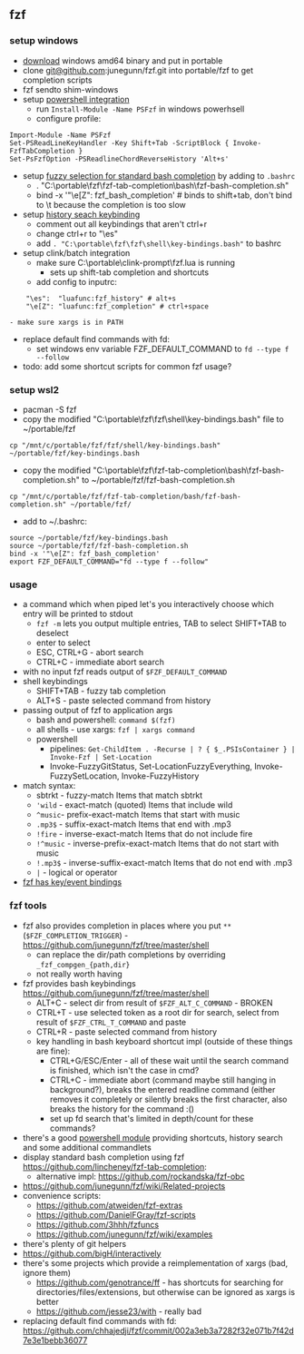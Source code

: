 ## fzf

### setup windows

- [download](https://github.com/junegunn/fzf/releases) windows amd64 binary and put in portable
- clone git@github.com:junegunn/fzf.git into portable/fzf to get completion scripts
- fzf sendto shim-windows
- setup [powershell integration](https://github.com/kelleyma49/PSFzf)
    - run ` Install-Module -Name PSFzf ` in windows powerhsell
    - configure profile: 
```
Import-Module -Name PSFzf 
Set-PSReadLineKeyHandler -Key Shift+Tab -ScriptBlock { Invoke-FzfTabCompletion }
Set-PsFzfOption -PSReadlineChordReverseHistory 'Alt+s'
```
- setup [fuzzy selection for standard bash completion](https://github.com/lincheney/fzf-tab-completion) by adding to `.bashrc`
    - . "C:\portable\fzf\fzf-tab-completion\bash\fzf-bash-completion.sh"
    - bind -x '"\e[Z": fzf_bash_completion' # binds to shift+tab, don't bind to \t because the completion is too slow
- setup [history seach keybinding](https://github.com/junegunn/fzf/tree/master/shell)
    - comment out all keybindings that aren't ctrl+r
    - change ctrl+r to "\es"
    - add `. "C:\portable\fzf\fzf\shell\key-bindings.bash"` to bashrc
- setup clink/batch integration
    - make sure C:\portable\clink-prompt\fzf.lua is running
        - sets up shift-tab completion and shortcuts
    - add config to inputrc:
```
    "\es":	"luafunc:fzf_history" # alt+s
    "\e[Z":	"luafunc:fzf_completion" # ctrl+space
```
    - make sure xargs is in PATH
- replace default find commands with fd:
    - set windows env variable FZF_DEFAULT_COMMAND to `fd --type f --follow`
- todo: add some shortcut scripts for common fzf usage?

### setup wsl2

- pacman -S fzf
- copy the modified "C:\portable\fzf\fzf\shell\key-bindings.bash" file to ~/portable/fzf
```
cp "/mnt/c/portable/fzf/fzf/shell/key-bindings.bash" ~/portable/fzf/key-bindings.bash
```
- copy the modified "C:\portable\fzf\fzf-tab-completion\bash\fzf-bash-completion.sh" to ~/portable/fzf/fzf-bash-completion.sh
```
cp "/mnt/c/portable/fzf/fzf-tab-completion/bash/fzf-bash-completion.sh" ~/portable/fzf/
```
- add to ~/.bashrc:
```
source ~/portable/fzf/key-bindings.bash
source ~/portable/fzf/fzf-bash-completion.sh
bind -x '"\e[Z": fzf_bash_completion'
export FZF_DEFAULT_COMMAND="fd --type f --follow"
```

### usage

- a command which when piped let's you interactively choose which entry will be printed to stdout
    - `fzf -m` lets you output multiple entries, TAB to select SHIFT+TAB to deselect
    - enter to select
    - ESC, CTRL+G - abort search
    - CTRL+C - immediate abort search
- with no input fzf reads output of `$FZF_DEFAULT_COMMAND`
- shell keybindings
    - SHIFT+TAB - fuzzy tab completion
    - ALT+S - paste selected command from history
- passing output of fzf to application args
    - bash and powershell: `command $(fzf)`
    - all shells - use xargs: `fzf | xargs command`
    - powershell 
        - pipelines: `Get-ChildItem . -Recurse | ? { $_.PSIsContainer } | Invoke-Fzf | Set-Location`
        - Invoke-FuzzyGitStatus, Set-LocationFuzzyEverything, Invoke-FuzzySetLocation, Invoke-FuzzyHistory
- match syntax: 
    - sbtrkt - fuzzy-match Items that match sbtrkt
    - `'wild` - exact-match (quoted) Items that include wild
    - `^music`- prefix-exact-match Items that start with music
    - `.mp3$` - suffix-exact-match Items that end with .mp3
    - `!fire` - inverse-exact-match Items that do not include fire
    - `!^music` - inverse-prefix-exact-match Items that do not start with music
    - `!.mp3$` - inverse-suffix-exact-match Items that do not end with .mp3
    - `|` - logical or operator
- [fzf has key/event bindings](https://www.mankier.com/1/fzf#Key/Event_Bindings)

### fzf tools

- fzf also provides completion in places where you put `**` (`$FZF_COMPLETION_TRIGGER`) - <https://github.com/junegunn/fzf/tree/master/shell>
    - can replace the dir/path completions by overriding `_fzf_compgen_{path,dir}`
    - not really worth having
- fzf provides bash keybindings <https://github.com/junegunn/fzf/tree/master/shell>
    - ALT+C - select dir from result of `$FZF_ALT_C_COMMAND` - BROKEN
    - CTRL+T - use selected token as a root dir for search, select from result of `$FZF_CTRL_T_COMMAND` and paste
    - CTRL+R - paste selected command from history
    - key handling in bash keyboard shortcut impl (outside of these things are fine):
        - CTRL+G/ESC/Enter - all of these wait until the search command is finished, which isn't the case in cmd?
        - CTRL+C - immediate abort (command maybe still hanging in background?), breaks the entered readline command (either removes it completely or silently breaks the first character, also breaks the history for the command :()
        - set up fd search that's limited in depth/count for these commands?
- there's a good [powershell module](https://github.com/kelleyma49/PSFzf) providing shortcuts, history search and some additional commandlets 
- display standard bash completion using fzf <https://github.com/lincheney/fzf-tab-completion>: 
    - alternative impl: <https://github.com/rockandska/fzf-obc>
- <https://github.com/junegunn/fzf/wiki/Related-projects>
- convenience scripts:
    - <https://github.com/atweiden/fzf-extras>
    - <https://github.com/DanielFGray/fzf-scripts>
    - <https://github.com/3hhh/fzfuncs>
    - <https://github.com/junegunn/fzf/wiki/examples>
- there's plenty of git helpers
- <https://github.com/bigH/interactively>
- there's some projects which provide a reimplementation of xargs (bad, ignore them)
    - <https://github.com/genotrance/ff> - has shortcuts for searching for directories/files/extensions, but otherwise can be ignored as xargs is better
    - <https://github.com/jesse23/with> - really bad
- replacing default find commands with fd: <https://github.com/chhajedji/fzf/commit/002a3eb3a7282f32e071b7f42d7e3e1bebb36077>
